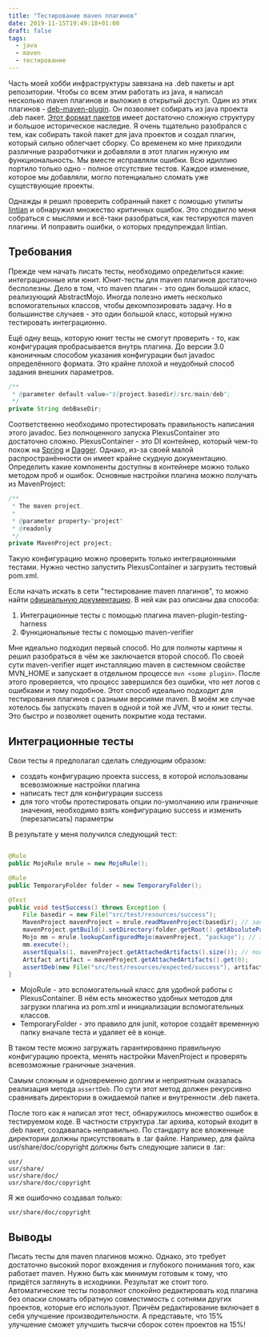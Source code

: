 ```yaml
---
title: "Тестирование maven плагинов"
date: 2019-11-15T19:49:18+01:00
draft: false
tags:
  - java
  - maven
  - тестирование
---
```

Часть моей хобби инфраструктуры завязана на .deb пакеты и apt репозитории. Чтобы со всем этим работать из java, я написал несколько maven плагинов и выложил в открытый доступ. Один из этих плагинов - [deb-maven-plugin](https://github.com/dernasherbrezon/deb-maven-plugin). Он позволяет собирать из java проекта .deb пакет. [Этот формат пакетов](https://ru.wikipedia.org/wiki/Deb_(формат_файлов)) имеет достаточно сложную структуру и большое историческое наследие. Я очень тщательно разобрался с тем, как собирать такой пакет для java проектов и создал плагин, который сильно облегчает сборку. Со временем ко мне приходили различные разработчики и добавляли в этот плагин нужную им функциональность. Мы вместе исправляли ошибки. Всю идиллию портило только одно - полное отсутствие тестов. Каждое изменение, которое мы добавляли, могло потенциально сломать уже существующие проекты.

Однажды я решил проверить собранный пакет с помощью утилиты [lintian](https://lintian.debian.org) и обнаружил множество критичных ошибок. Это сподвигло меня собраться с мыслями и всё-таки разобраться, как тестируются maven плагины. И поправить ошибки, о которых предупреждал lintian.

## Требования

Прежде чем начать писать тесты, необходимо определиться какие: интеграционные или юнит. Юнит-тесты для maven плагинов достаточно бесполезны. Дело в том, что maven плагин - это один большой класс, реализующий AbstractMojo. Иногда полезно иметь несколько вспомогательных классов, чтобы декомпозировать задачу. Но в большинстве случаев - это один большой класс, который нужно тестировать интеграционно.

Ещё одну вещь, которую юнит тесты не смогут проверить - то, как конфигурация пробрасывается внутрь плагина. До версии 3.0 каноничным способом указания конфигурации был javadoc определённого формата. Это крайне плохой и неудобный способ задания внешних параметров.

```java
/**
 * @parameter default-value="${project.basedir}/src/main/deb";
 */
private String debBaseDir;
```

Соответственно необходимо протестировать правильность написания этого javadoc. Без полноценного запуска PlexusContainer это достаточно сложно. PlexusContainer - это DI контейнер, который чем-то похож на [Spring](https://spring.io) и [Dagger](https://dagger.dev). Однако, из-за своей малой распространённости он имеет крайне скудную документацию. Определить какие компоненты доступны в контейнере можно только методом проб и ошибок. Основные настройки плагина можно получать из MavenProject:

```java
/**
 * The maven project.
 * 
 * @parameter property="project"
 * @readonly
 */
private MavenProject project;
```

Такую конфигурацию можно проверить только интеграционными тестами. Нужно честно запустить PlexusContainer и загрузить тестовый pom.xml.

Если начать искать в сети "тестирование maven плагинов", то можно найти [официальную документацию](https://maven.apache.org/plugin-developers/plugin-testing.html). В ней как раз описаны два способа:

1. Интеграционные тесты с помощью плагина maven-plugin-testing-harness
2. Функциональные тесты с помощью maven-verifier

Мне идеально подходил первый способ. Но для полноты картины я решил разобраться в чём же заключается второй способ. По своей сути maven-verifier ищет инсталляцию maven в системном свойстве MVN_HOME и запускает в отдельном процессе ```mvn <some plugin>```. После этого проверяется, что процесс завершился без ошибки, что нет логов с ошибками и тому подобное. Этот способ идеально подходит для тестирования плагинов с разными версиями maven. В моём же случае хотелось бы запускать maven в одной и той же JVM, что и юнит тесты. Это быстро и позволяет оценить покрытие кода тестами.

## Интеграционные тесты

Свои тесты я предполагал сделать следующим образом:

- создать конфигурацию проекта success, в которой использованы всевозможные настройки плагина
- написать тест для конфигурации success
- для того чтобы протестировать опции по-умолчанию или граничные значения, необходимо взять конфигурацию success и изменить (перезаписать) параметры

В результате у меня получился следующий тест:

```java

@Rule
public MojoRule mrule = new MojoRule();

@Rule
public TemporaryFolder folder = new TemporaryFolder();

@Test
public void testSuccess() throws Exception {
	File basedir = new File("src/test/resources/success");
	MavenProject mavenProject = mrule.readMavenProject(basedir); // загрузка конфигурации проекта из pom.xml
	mavenProject.getBuild().setDirectory(folder.getRoot().getAbsolutePath());
	Mojo mm = mrule.lookupConfiguredMojo(mavenProject, "package"); // загрузка и конфигурирования Mojo для тестирования
	mm.execute();
	assertEquals(1, mavenProject.getAttachedArtifacts().size()); // получение .deb пакета
	Artifact artifact = mavenProject.getAttachedArtifacts().get(0); 
	assertDeb(new File("src/test/resources/expected/success"), artifact.getFile(), artifact.getClassifier()); // сравнение директории с ожидаемыми файлами и содержимого .deb пакета
}
```

- MojoRule - это вспомогательный класс для удобной работы с PlexusContainer. В нём есть множество удобных методов для загрузки плагина из pom.xml и инициализации вспомогательных классов.
- TemporaryFolder - это правило для junit, которое создаёт временную папку вначале теста и удаляет её в конце.

В таком тесте можно загружать гарантированно правильную конфигурацию проекта, менять настройки MavenProject и проверять всевозможные граничные значения.

Самым сложным и одновременно долгим и неприятным оказалась реализация метода ```assertDeb```. По сути этот метод должен рекурсивно сравнивать директории в ожидаемой папке и внутренности .deb пакета.

После того как я написал этот тест, обнаружилось множество ошибок в тестируемом коде. В частности структура .tar архива, который входит в .deb пакет, создавалась неправильно. По стандарту все вложенные директории должны присутствовать в .tar файле. Например, для файла usr/share/doc/copyright должны быть следующие записи в .tar:

```
usr/
usr/share/
usr/share/doc/
usr/share/doc/copyright
```

Я же ошибочно создавал только:

```
usr/share/doc/copyright
```

## Выводы

Писать тесты для maven плагинов можно. Однако, это требует достаточно высокий порог вхождения и глубокого понимания того, как работает maven. Нужно быть как минимум готовым к тому, что придётся заглянуть в исходники. Результат же стоит того. Автоматические тесты позволяют спокойно редактировать код плагина без опаски сломать обратную совместимость с сотнями других проектов, которые его используют. Причём редактирование включает в себя улучшение производительности. А представьте, что 15% улучшение сможет улучшить тысячи сборок сотен проектов на 15%!